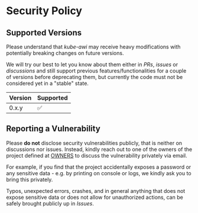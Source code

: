 # Security Policy

## Supported Versions

Please understand that *kube-awi* may receive heavy modifications with potentially breaking changes on
future versions.

We will try our best to let you know about them either in *PRs*, *issues* or
*discussions* and still support previous features/functionalities for a couple of versions before
deprecating them, but currently the code must not be considered yet in a "stable" state.

| Version | Supported          |
| ------- | ------------------ |
| 0.x.y   | :white_check_mark: |

## Reporting a Vulnerability

Please **do not** disclose security vulnerabilities publicly, that is neither on discussions nor issues.
Instead, kindly reach out to one of the owners of the project defined at
[OWNERS](https://github.com/application-wan-interface/kube-awi/blob/main/OWNERS) to discuss the
vulnerability privately via email.

For example, if you find that the project accidentally exposes a password or any sensitive data - e.g.
by printing on console or logs, we kindly ask you to bring this privately.

Typos, unexpected errors, crashes, and in general anything that does not expose sensitive data or does not allow for
unauthorized actions, can be safely brought publicly up in *Issues*.
